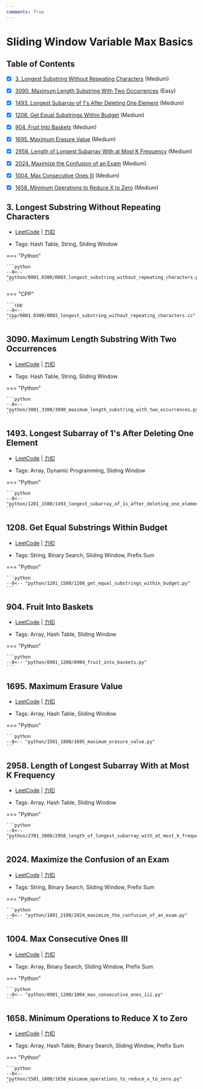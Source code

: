 ```yaml
---
comments: True
---
```


# Sliding Window Variable Max Basics

## Table of Contents

- [x] [3. Longest Substring Without Repeating Characters](#3-longest-substring-without-repeating-characters) (Medium)
- [x] [3090. Maximum Length Substring With Two Occurrences](#3090-maximum-length-substring-with-two-occurrences) (Easy)
- [x] [1493. Longest Subarray of 1's After Deleting One Element](#1493-longest-subarray-of-1s-after-deleting-one-element) (Medium)
- [x] [1208. Get Equal Substrings Within Budget](#1208-get-equal-substrings-within-budget) (Medium)
- [x] [904. Fruit Into Baskets](#904-fruit-into-baskets) (Medium)
- [x] [1695. Maximum Erasure Value](#1695-maximum-erasure-value) (Medium)
- [x] [2958. Length of Longest Subarray With at Most K Frequency](#2958-length-of-longest-subarray-with-at-most-k-frequency) (Medium)
- [x] [2024. Maximize the Confusion of an Exam](#2024-maximize-the-confusion-of-an-exam) (Medium)
- [x] [1004. Max Consecutive Ones III](#1004-max-consecutive-ones-iii) (Medium)
- [x] [1658. Minimum Operations to Reduce X to Zero](#1658-minimum-operations-to-reduce-x-to-zero) (Medium)


## 3. Longest Substring Without Repeating Characters

-    [LeetCode](https://leetcode.com/problems/longest-substring-without-repeating-characters/) | [力扣](https://leetcode.cn/problems/longest-substring-without-repeating-characters/)

-   Tags: Hash Table, String, Sliding Window

=== "Python"

    ```python
    --8<-- "python/0001_0300/0003_longest_substring_without_repeating_characters.py"
    ```

=== "CPP"

    ```cpp
    --8<-- "cpp/0001_0300/0003_longest_substring_without_repeating_characters.cc"
    ```



## 3090. Maximum Length Substring With Two Occurrences

-    [LeetCode](https://leetcode.com/problems/maximum-length-substring-with-two-occurrences/) | [力扣](https://leetcode.cn/problems/maximum-length-substring-with-two-occurrences/)

-   Tags: Hash Table, String, Sliding Window

=== "Python"

    ```python
    --8<-- "python/3001_3300/3090_maximum_length_substring_with_two_occurrences.py"
    ```



## 1493. Longest Subarray of 1's After Deleting One Element

-    [LeetCode](https://leetcode.com/problems/longest-subarray-of-1s-after-deleting-one-element/) | [力扣](https://leetcode.cn/problems/longest-subarray-of-1s-after-deleting-one-element/)

-   Tags: Array, Dynamic Programming, Sliding Window

=== "Python"

    ```python
    --8<-- "python/1201_1500/1493_longest_subarray_of_1s_after_deleting_one_element.py"
    ```



## 1208. Get Equal Substrings Within Budget

-    [LeetCode](https://leetcode.com/problems/get-equal-substrings-within-budget/) | [力扣](https://leetcode.cn/problems/get-equal-substrings-within-budget/)

-   Tags: String, Binary Search, Sliding Window, Prefix Sum

=== "Python"

    ```python
    --8<-- "python/1201_1500/1208_get_equal_substrings_within_budget.py"
    ```



## 904. Fruit Into Baskets

-    [LeetCode](https://leetcode.com/problems/fruit-into-baskets/) | [力扣](https://leetcode.cn/problems/fruit-into-baskets/)

-   Tags: Array, Hash Table, Sliding Window

=== "Python"

    ```python
    --8<-- "python/0901_1200/0904_fruit_into_baskets.py"
    ```



## 1695. Maximum Erasure Value

-    [LeetCode](https://leetcode.com/problems/maximum-erasure-value/) | [力扣](https://leetcode.cn/problems/maximum-erasure-value/)

-   Tags: Array, Hash Table, Sliding Window

=== "Python"

    ```python
    --8<-- "python/1501_1800/1695_maximum_erasure_value.py"
    ```



## 2958. Length of Longest Subarray With at Most K Frequency

-    [LeetCode](https://leetcode.com/problems/length-of-longest-subarray-with-at-most-k-frequency/) | [力扣](https://leetcode.cn/problems/length-of-longest-subarray-with-at-most-k-frequency/)

-   Tags: Array, Hash Table, Sliding Window

=== "Python"

    ```python
    --8<-- "python/2701_3000/2958_length_of_longest_subarray_with_at_most_k_frequency.py"
    ```



## 2024. Maximize the Confusion of an Exam

-    [LeetCode](https://leetcode.com/problems/maximize-the-confusion-of-an-exam/) | [力扣](https://leetcode.cn/problems/maximize-the-confusion-of-an-exam/)

-   Tags: String, Binary Search, Sliding Window, Prefix Sum

=== "Python"

    ```python
    --8<-- "python/1801_2100/2024_maximize_the_confusion_of_an_exam.py"
    ```



## 1004. Max Consecutive Ones III

-    [LeetCode](https://leetcode.com/problems/max-consecutive-ones-iii/) | [力扣](https://leetcode.cn/problems/max-consecutive-ones-iii/)

-   Tags: Array, Binary Search, Sliding Window, Prefix Sum

=== "Python"

    ```python
    --8<-- "python/0901_1200/1004_max_consecutive_ones_iii.py"
    ```



## 1658. Minimum Operations to Reduce X to Zero

-    [LeetCode](https://leetcode.com/problems/minimum-operations-to-reduce-x-to-zero/) | [力扣](https://leetcode.cn/problems/minimum-operations-to-reduce-x-to-zero/)

-   Tags: Array, Hash Table, Binary Search, Sliding Window, Prefix Sum

=== "Python"

    ```python
    --8<-- "python/1501_1800/1658_minimum_operations_to_reduce_x_to_zero.py"
    ```
